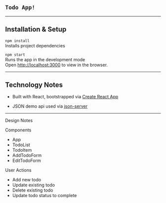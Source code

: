 ## `Todo App!`

<!-- Add Image and demo link once deployed -->

--------------------------
## Installation & Setup

`npm install`<br />
Installs project dependencies

`npm start`<br />
Runs the app in the development mode<br />
Open [http://localhost:3000](http://localhost:3000) to view in the browser.

--------------------------
## Technology Notes

* Built with React, bootstrapped via [Create React App](https://github.com/facebook/create-react-app)

* JSON demo api used via [json-server](https://github.com/typicode/json-server#getting-started)

--------------------------
Design Notes

Components
* App
* TodoList
* TodoItem
* AddTodoForm
* EditTodoForm

User Actions
* Add new todo
* Update existing todo
* Delete existing todo
* Update todo status to complete